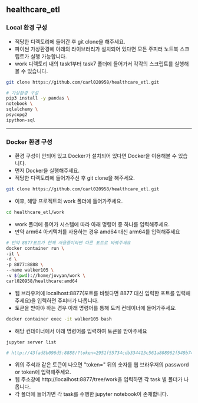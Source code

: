 ## healthcare_etl
### Local 환경 구성
* 적당한 디렉토리에 들어간 후 git clone을 해주세요.
* 파이썬 가상환경에 아래의 라이브러리가 설치되어 있다면 모든 주피터 노트북 스크립트가 실행 가능합니다.
* work 디렉토리 내의 task1부터 task7 폴더에 들어가서 각각의 스크립트를 실행해 볼 수 있습니다.
```bash
git clone https://github.com/carl020958/healthcare_etl.git

# 가상환경 구성
pip3 install -y pandas \
notebook \
sqlalchemy \
psycopg2
ipython-sql
```

---

### Docker 환경 구성
* 환경 구성이 안되어 있고 Docker가 설치되어 있다면 Docker을 이용해볼 수 있습니다.
* 먼저 Docker을 실행해주세요.
* 적당한 디렉토리에 들어가주신 후 git clone을 해주세요.
```bash
git clone https://github.com/carl020958/healthcare_etl.git
```

* 이후, 해당 프로젝트의 work 폴더에 들어가주세요.
```bash
cd healthcare_etl/work
```

* work 폴더에 들어가 시스템에 따라 아래 명령어 중 하나를 입력해주세요.
* 만약 arm64 아키텍처를 사용하는 경우 amd64 대신 arm64를 입력해주세요
```bash
# 만약 8877포트가 현재 사용중이라면 다른 포트로 바꿔주세요
docker container run \
-it \
-d \
-p 8877:8888 \
--name walker105 \
-v $(pwd)://home/jovyan/work \
carl020958/healthcare:amd64
```

* 웹 브라우저에 localhost:8877(포트를 바꿨다면 8877 대신 입력한 포트를 입력해주세요)을 입력하면 주피터가 나옵니다.
* 토큰을 받아야 하는 경우 아래 명령어를 통해 도커 컨테이너에 들어가주세요.
```bash
docker container exec -it walker105 bash
```

* 해당 컨테이너에서 아래 명령어를 입력하여 토큰을 받아주세요
```bash
jupyter server list

# http://43fad8b096d5:8888/?token=2951f55734cdb334413c561a808962f549b7457f56cc8adf :: /home/jovyan
```
* 위의 주석과 같은 토큰이 나오면 "token=" 뒤의 숫자를 웹 브라우저의 password or token에 입력해주세요.
* 웹 주소창에 http://localhost:8877/tree/work을 입력하면 각 task 별 폴더가 나옵니다.
* 각 폴더에 들어가면 각 task를 수행한 jupyter notebook이 존재합니다.
